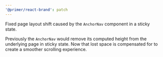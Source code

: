 ```yaml
---
'@primer/react-brand': patch
---
```


Fixed page layout shift caused by the `AnchorNav` component in a sticky state.

Previously the `AnchorNav` would remove its computed height from the underlying page in sticky state. Now that lost space is compensated for to create a smoother scrolling experience.
